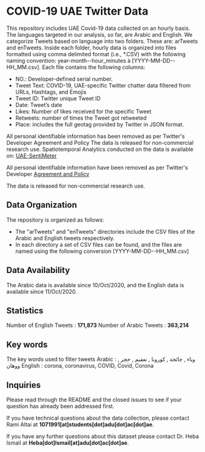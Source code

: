 # COVID-19 UAE Twitter Data
 
This repository includes UAE Covid-19 data collected on an hourly basis. The languages targeted in our analysis, so far, are Arabic and English. We categorize Tweets based on language into two folders. These are: arTweets and enTweets. Inside each folder, hourly data is organized into files formatted using comma delimited format (i.e., *.CSV) with the following naming convention: year-month--hour_minutes à [YYYY-MM-DD--HH_MM.csv]. Each file contains the following columns:
* NO.: Developer-defined serial number.
* Tweet Text: COVID-19, UAE-specific Twitter chatter data filtered from URLs, Hashtags, and Emojis 
* Tweet ID: Twitter unique Tweet ID
* Date: Tweet’s date
* Likes: Number of likes received for the specific Tweet
* Retweets: number of times the Tweet got retweeted
* Place: includes the full geotag provided by Twitter in JSON format. 

All personal identifiable information has been removed as per Twitter's Developer Agreement and Policy
The data is released for non-commercial research use.
Spatiotemporal Analytics conducted on the data is available on: [UAE-SentiMeter](https://www.adu.ac.ae/UAE_Sentimeter)

All personal identifiable information have been removed as per Twitter's Developer [Agreement and Policy](https://developer.twitter.com/en/developer-terms/agreement-and-policy)

The data is released for non-commercial research use.

## Data Organization

The repository is organized as follows:
* The "arTweets" and "enTweets" directories include the CSV files of the Arabic and English tweets respectively.
* In each directory a set of CSV files can be found, and the files are named using the following conversion [YYYY-MM-DD--HH_MM.csv]

## Data Availability

The Arabic data is available since 10/Oct/2020, and the English data is available since 11/Oct/2020. 

## Statistics 

Number of English Tweets : **171,873**
Number of Arabic Tweets : **363,214**

## Key words 

The key words used to filter tweets
Arabic : وباء , جائحة , كورونا , تعقيم , حجر , ووهان 
English : corona, coronavirus, COVID, Covid, Corona

## Inquiries

Please read through the README and the closed issues to see if your question has already been addressed first. 

If you have technical questions about the data collection, please contact Rami Altai at **1071991[at]students[dot]adu[dot]ac[dot]ae**.

If you have any further questions about this dataset please contact Dr. Heba Ismail at **Heba[dot]Ismail[at]adu[dot]ac[dot]ae**.
